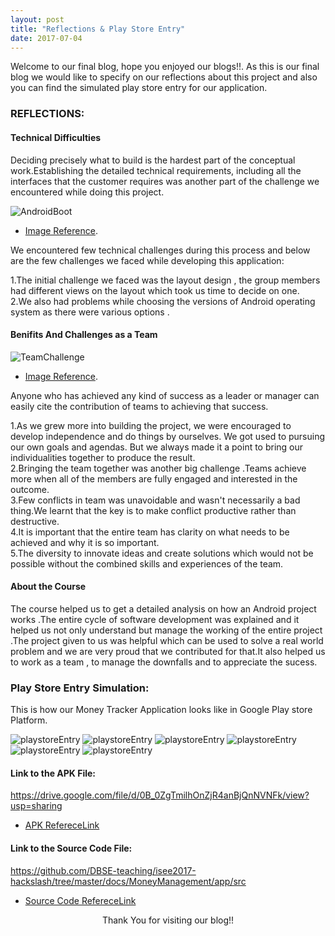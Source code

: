 ```yaml
---
layout: post
title: "Reflections & Play Store Entry"
date: 2017-07-04
---
```



Welcome to our final blog, hope you enjoyed our blogs!!. As this is our final blog we would like to specify on our reflections about this project and  also you can find the simulated play store entry for our application.

### REFLECTIONS:

#### Technical Difficulties

Deciding precisely what to build is the hardest part of the conceptual work.Establishing the detailed technical requirements, including all the interfaces that the customer requires was another part of the challenge we encountered while doing this project.<br>

 ![AndroidBoot]({{site.baseurl}}/images/AndroidBoot.jpg "AndroidBoot")
- [Image Reference](http://joyofandroid.com/troubleshooting-android-boot-problems/).

We encountered  few technical challenges during this process and below are the few challenges we faced while developing this application: 

1.The initial challenge we faced was the layout design , the group members had different views on the layout which took us time to decide on one.<br>
2.We also had problems while choosing the versions of Android operating system as there were various options .<br>


#### Benifits And Challenges as a Team

![TeamChallenge]({{site.baseurl}}/images/TeamChallenge1.jpg "TeamChallenge")

- [Image Reference](http://fit4seg.de/Team-Challenge_1).

Anyone who has achieved any kind of success as a leader or manager can easily cite the contribution of teams to achieving that success. 

1.As we grew more into building the project, we were encouraged to develop independence and do things by ourselves. We got used to pursuing our own goals and agendas. But we always made it a point to bring our individualities together to produce the result.<br>
2.Bringing the team together was another big challenge .Teams achieve more when all of the members are fully engaged and interested in the outcome.<br>
3.Few conflicts in team was unavoidable and wasn't necessarily a bad thing.We learnt that the key is to make conflict productive rather than destructive.<br> 
4.It is important that the entire team has clarity on what needs to be achieved and why it is so important.<br>
5.The diversity to innovate ideas and create solutions which would not be possible without the combined skills and experiences of the team.<br>


#### About the Course

The course helped us to get a detailed analysis on how an Android project works .The entire cycle of software development was explained and it helped us not only understand but manage the working of the entire project .The project given to us was helpful which can be used to solve a real world problem and we are very proud that we contributed for that.It also helped us to work as a team , to manage the downfalls and to appreciate the sucess.  

### Play Store Entry Simulation:

This is how our Money Tracker Application looks like in Google Play store Platform.

![playstoreEntry]({{site.baseurl}}/images/Playstore_Entry1.jpg "playstoreEntry")
![playstoreEntry]({{site.baseurl}}/images/Playstore_Entry4.jpg "playstoreEntry")
![playstoreEntry]({{site.baseurl}}/images/Playstore_Entry5.jpg "playstoreEntry")
![playstoreEntry]({{site.baseurl}}/images/Playstore_Entry6.jpg "playstoreEntry")
![playstoreEntry]({{site.baseurl}}/images/Playstore_Entry2.jpg "playstoreEntry")
![playstoreEntry]({{site.baseurl}}/images/Playstore_Entry3.jpg "playstoreEntry")

#### Link to the APK File:<br>
https://drive.google.com/file/d/0B_0ZgTmilhOnZjR4anBjQnNVNFk/view?usp=sharing <br>

- [APK RefereceLink](https://drive.google.com/file/d/0B_0ZgTmilhOnZjR4anBjQnNVNFk/view?usp=sharing)


#### Link to the Source Code File:<br>
https://github.com/DBSE-teaching/isee2017-hackslash/tree/master/docs/MoneyManagement/app/src <br>

- [Source Code RefereceLink](https://github.com/DBSE-teaching/isee2017-hackslash/tree/master/docs/MoneyManagement/app/src)

<p align="center">
Thank You for visiting our blog!!  
</p>

